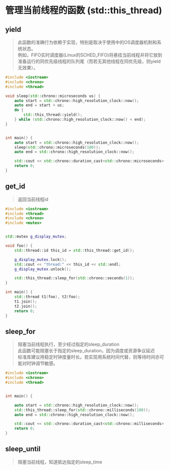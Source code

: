 # 管理当前线程的函数 (std::this_thread)
## yield
> 此函数的准确行为依赖于实现，特别是取决于使用中的OS调度器机制和系统状态。  
> 例如，FIFO实时调度器(Linux的SCHED_FIFO)将悬挂当前线程并将它放到准备运行的同优先级线程的队列尾（而若无其他线程在同优先级，则yield无效果）。
``` cpp
#include <iostream>
#include <chrono>
#include <thread>

void sleep(std::chrono::microseconds us) {
    auto start = std::chrono::high_resolution_clock::now();
    auto end = start + us;
    do {
        std::this_thread::yield();
    } while (std::chrono::high_resolution_clock::now() < end);
}


int main() {
    auto start = std::chrono::high_resolution_clock::now();
    sleep(std::chrono::microseconds(100));
    auto end = std::chrono::high_resolution_clock::now();

    std::cout << std::chrono::duration_cast<std::chrono::microseconds>(end - start).count() << std::endl;
    return 0;
}
```

## get_id
> 返回当前线程id
``` cpp
#include <iostream>
#include <thread>
#include <chrono>
#include <mutex>


std::mutex g_display_mutex;

void foo() {
    std::thread::id this_id = std::this_thread::get_id();

    g_display_mutex.lock();
    std::cout << "thread:" << this_id << std::endl;
    g_display_mutex.unlock();

    std::this_thread::sleep_for(std::chrono::seconds(1));
}

int main() {
    std::thread t1(foo), t2(foo);
    t1.join();
    t2.join();
    return 0;
}
```

## sleep_for
> 阻塞当前线程执行，至少经过指定的sleep_duration  
> 此函数可能阻塞长于指定的sleep_duration，因为调度或资源争议延迟  
> 标准库建议用稳定时钟度量时长。若实现用系统时间代替，则等待时间亦可能对时钟调节敏感。

``` cpp
#include <iostream>
#include <chrono>
#include <thread>


int main() {

    auto start = std::chrono::high_resolution_clock::now();
    std::this_thread::sleep_for(std::chrono::milliseconds(100));
    auto end = std::chrono::high_resolution_clock::now();

    std::cout << std::chrono::duration_cast<std::chrono::milliseconds>(end - start).count() << std::endl;
    return 0;
}
```

## sleep_until
> 阻塞当前线程，知道抵达指定的sleep_time